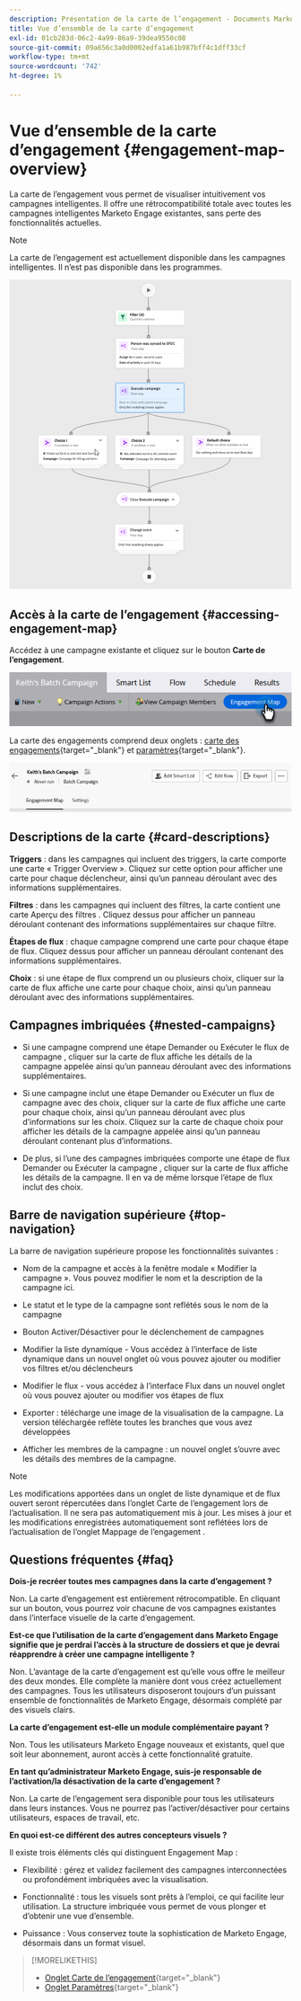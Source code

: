 ```yaml
---
description: Présentation de la carte de l’engagement - Documents Marketo - Documentation du produit
title: Vue d’ensemble de la carte d’engagement
exl-id: 01cb283d-06c2-4a99-86a9-39dea9550c08
source-git-commit: 09a656c3a0d0002edfa1a61b987bff4c1dff33cf
workflow-type: tm+mt
source-wordcount: '742'
ht-degree: 1%

---
```


# Vue d’ensemble de la carte d’engagement {#engagement-map-overview}

La carte de l’engagement vous permet de visualiser intuitivement vos campagnes intelligentes. Il offre une rétrocompatibilité totale avec toutes les campagnes intelligentes Marketo Engage existantes, sans perte des fonctionnalités actuelles.

>[!NOTE]
>
>La carte de l’engagement est actuellement disponible dans les campagnes intelligentes. Il n’est pas disponible dans les programmes.

![](assets/engagement-map-overview-1.png)

## Accès à la carte de l’engagement {#accessing-engagement-map}

Accédez à une campagne existante et cliquez sur le bouton **Carte de l’engagement**.

![](assets/engagement-map-overview-2.png)

La carte des engagements comprend deux onglets : [carte des engagements](/help/marketo/product-docs/core-marketo-concepts/engagement-map/engagement-map-tab.md){target="_blank"} et [paramètres](/help/marketo/product-docs/core-marketo-concepts/engagement-map/settings-tab.md){target="_blank"}.

![](assets/engagement-map-overview-3.png)

## Descriptions de la carte {#card-descriptions}

**Triggers** : dans les campagnes qui incluent des triggers, la carte comporte une carte « Trigger Overview ». Cliquez sur cette option pour afficher une carte pour chaque déclencheur, ainsi qu’un panneau déroulant avec des informations supplémentaires.

**Filtres** : dans les campagnes qui incluent des filtres, la carte contient une carte Aperçu des filtres . Cliquez dessus pour afficher un panneau déroulant contenant des informations supplémentaires sur chaque filtre.

**Étapes de flux** : chaque campagne comprend une carte pour chaque étape de flux. Cliquez dessus pour afficher un panneau déroulant contenant des informations supplémentaires.

**Choix** : si une étape de flux comprend un ou plusieurs choix, cliquer sur la carte de flux affiche une carte pour chaque choix, ainsi qu’un panneau déroulant avec des informations supplémentaires.

## Campagnes imbriquées {#nested-campaigns}

* Si une campagne comprend une étape Demander ou Exécuter le flux de campagne , cliquer sur la carte de flux affiche les détails de la campagne appelée ainsi qu’un panneau déroulant avec des informations supplémentaires.

* Si une campagne inclut une étape Demander ou Exécuter un flux de campagne avec des choix, cliquer sur la carte de flux affiche une carte pour chaque choix, ainsi qu’un panneau déroulant avec plus d’informations sur les choix. Cliquez sur la carte de chaque choix pour afficher les détails de la campagne appelée ainsi qu’un panneau déroulant contenant plus d’informations.

* De plus, si l’une des campagnes imbriquées comporte une étape de flux Demander ou Exécuter la campagne , cliquer sur la carte de flux affiche les détails de la campagne. Il en va de même lorsque l’étape de flux inclut des choix.

## Barre de navigation supérieure {#top-navigation}

La barre de navigation supérieure propose les fonctionnalités suivantes :

* Nom de la campagne et accès à la fenêtre modale « Modifier la campagne ». Vous pouvez modifier le nom et la description de la campagne ici.

* Le statut et le type de la campagne sont reflétés sous le nom de la campagne

* Bouton Activer/Désactiver pour le déclenchement de campagnes

* Modifier la liste dynamique - Vous accédez à l’interface de liste dynamique dans un nouvel onglet où vous pouvez ajouter ou modifier vos filtres et/ou déclencheurs

* Modifier le flux - vous accédez à l’interface Flux dans un nouvel onglet où vous pouvez ajouter ou modifier vos étapes de flux

* Exporter : télécharge une image de la visualisation de la campagne. La version téléchargée reflète toutes les branches que vous avez développées

* Afficher les membres de la campagne : un nouvel onglet s’ouvre avec les détails des membres de la campagne.

>[!NOTE]
>
>Les modifications apportées dans un onglet de liste dynamique et de flux ouvert seront répercutées dans l’onglet Carte de l’engagement lors de l’actualisation. Il ne sera pas automatiquement mis à jour. Les mises à jour et les modifications enregistrées automatiquement sont reflétées lors de l’actualisation de l’onglet Mappage de l’engagement .

## Questions fréquentes {#faq}

**Dois-je recréer toutes mes campagnes dans la carte d’engagement ?**

Non. La carte d’engagement est entièrement rétrocompatible. En cliquant sur un bouton, vous pourrez voir chacune de vos campagnes existantes dans l’interface visuelle de la carte d’engagement.

**Est-ce que l’utilisation de la carte d’engagement dans Marketo Engage signifie que je perdrai l’accès à la structure de dossiers et que je devrai réapprendre à créer une campagne intelligente ?**

Non. L’avantage de la carte d’engagement est qu’elle vous offre le meilleur des deux mondes. Elle complète la manière dont vous créez actuellement des campagnes. Tous les utilisateurs disposeront toujours d’un puissant ensemble de fonctionnalités de Marketo Engage, désormais complété par des visuels clairs.

**La carte d’engagement est-elle un module complémentaire payant ?**

Non. Tous les utilisateurs Marketo Engage nouveaux et existants, quel que soit leur abonnement, auront accès à cette fonctionnalité gratuite.

**En tant qu’administrateur Marketo Engage, suis-je responsable de l’activation/la désactivation de la carte d’engagement ?**

Non. La carte de l’engagement sera disponible pour tous les utilisateurs dans leurs instances. Vous ne pourrez pas l’activer/désactiver pour certains utilisateurs, espaces de travail, etc.

**En quoi est-ce différent des autres concepteurs visuels ?**

Il existe trois éléments clés qui distinguent Engagement Map :

* Flexibilité : gérez et validez facilement des campagnes interconnectées ou profondément imbriquées avec la visualisation.

* Fonctionnalité : tous les visuels sont prêts à l’emploi, ce qui facilite leur utilisation. La structure imbriquée vous permet de vous plonger et d’obtenir une vue d’ensemble.

* Puissance : Vous conservez toute la sophistication de Marketo Engage, désormais dans un format visuel.

>[!MORELIKETHIS]
>
>* [Onglet Carte de l’engagement](/help/marketo/product-docs/core-marketo-concepts/engagement-map/engagement-map-tab.md){target="_blank"}
>* [Onglet Paramètres](/help/marketo/product-docs/core-marketo-concepts/engagement-map/settings-tab.md){target="_blank"}
